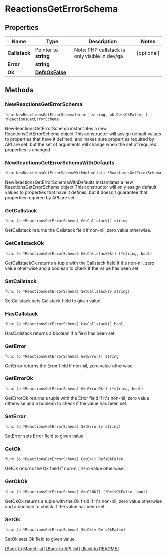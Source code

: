 # ReactionsGetErrorSchema

## Properties

Name | Type | Description | Notes
------------ | ------------- | ------------- | -------------
**Callstack** | Pointer to **string** | Note: PHP callstack is only visible in dev/qa | [optional] 
**Error** | **string** |  | 
**Ok** | [**DefsOkFalse**](DefsOkFalse.md) |  | 

## Methods

### NewReactionsGetErrorSchema

`func NewReactionsGetErrorSchema(error_ string, ok DefsOkFalse, ) *ReactionsGetErrorSchema`

NewReactionsGetErrorSchema instantiates a new ReactionsGetErrorSchema object
This constructor will assign default values to properties that have it defined,
and makes sure properties required by API are set, but the set of arguments
will change when the set of required properties is changed

### NewReactionsGetErrorSchemaWithDefaults

`func NewReactionsGetErrorSchemaWithDefaults() *ReactionsGetErrorSchema`

NewReactionsGetErrorSchemaWithDefaults instantiates a new ReactionsGetErrorSchema object
This constructor will only assign default values to properties that have it defined,
but it doesn't guarantee that properties required by API are set

### GetCallstack

`func (o *ReactionsGetErrorSchema) GetCallstack() string`

GetCallstack returns the Callstack field if non-nil, zero value otherwise.

### GetCallstackOk

`func (o *ReactionsGetErrorSchema) GetCallstackOk() (*string, bool)`

GetCallstackOk returns a tuple with the Callstack field if it's non-nil, zero value otherwise
and a boolean to check if the value has been set.

### SetCallstack

`func (o *ReactionsGetErrorSchema) SetCallstack(v string)`

SetCallstack sets Callstack field to given value.

### HasCallstack

`func (o *ReactionsGetErrorSchema) HasCallstack() bool`

HasCallstack returns a boolean if a field has been set.

### GetError

`func (o *ReactionsGetErrorSchema) GetError() string`

GetError returns the Error field if non-nil, zero value otherwise.

### GetErrorOk

`func (o *ReactionsGetErrorSchema) GetErrorOk() (*string, bool)`

GetErrorOk returns a tuple with the Error field if it's non-nil, zero value otherwise
and a boolean to check if the value has been set.

### SetError

`func (o *ReactionsGetErrorSchema) SetError(v string)`

SetError sets Error field to given value.


### GetOk

`func (o *ReactionsGetErrorSchema) GetOk() DefsOkFalse`

GetOk returns the Ok field if non-nil, zero value otherwise.

### GetOkOk

`func (o *ReactionsGetErrorSchema) GetOkOk() (*DefsOkFalse, bool)`

GetOkOk returns a tuple with the Ok field if it's non-nil, zero value otherwise
and a boolean to check if the value has been set.

### SetOk

`func (o *ReactionsGetErrorSchema) SetOk(v DefsOkFalse)`

SetOk sets Ok field to given value.



[[Back to Model list]](../README.md#documentation-for-models) [[Back to API list]](../README.md#documentation-for-api-endpoints) [[Back to README]](../README.md)


